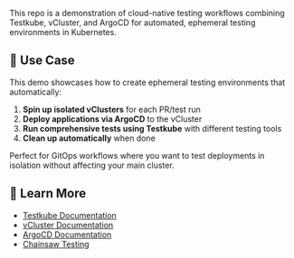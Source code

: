 This repo is a demonstration of cloud-native testing workflows combining Testkube, vCluster, and ArgoCD for automated, ephemeral testing environments in Kubernetes.

## 🎯 Use Case

This demo showcases how to create ephemeral testing environments that automatically:

1. **Spin up isolated vClusters** for each PR/test run
2. **Deploy applications via ArgoCD** to the vCluster
3. **Run comprehensive tests using Testkube** with different testing tools
4. **Clean up automatically** when done

Perfect for GitOps workflows where you want to test deployments in isolation without affecting your main cluster.

## 🔗 Learn More

- [Testkube Documentation](https://docs.testkube.io/)
- [vCluster Documentation](https://www.vcluster.com/docs)
- [ArgoCD Documentation](https://argo-cd.readthedocs.io/)
- [Chainsaw Testing](https://kyverno.github.io/chainsaw/)

